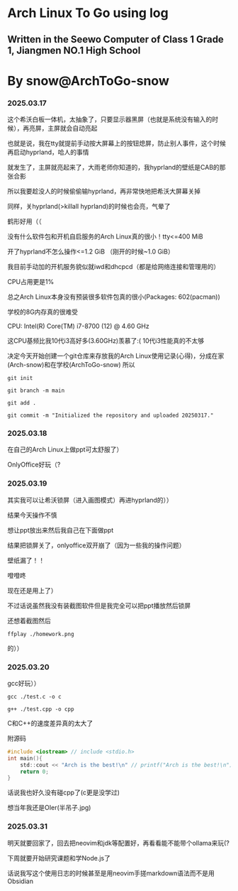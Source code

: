 # Arch Linux To Go using log

## Written in the Seewo Computer of Class 1 Grade 1, Jiangmen NO.1 High School

# By snow@ArchToGo-snow

### 2025.03.17

这个希沃白板一体机，太抽象了，只要显示器黑屏（也就是系统没有输入的时候），再亮屏，主屏就会自动亮起

也就是说，我在tty就提前手动按大屏幕上的按钮熄屏，防止别人事件，这个时候再启动hyprland，哈人的事情

就发生了，主屏就亮起来了，大雨老师你知道的，我hyprland的壁纸是CAB的那张合影

所以我要趁没人的时候偷偷输hyprland，再非常快地把希沃大屏幕关掉

同样，关hyprland(\>killall hyprland)的时候也会亮，气晕了

鹤形好用（（

没有什么软件包和开机自启服务的Arch Linux真的很小！tty<=400 MiB

开了hyprland不怎么操作<=1.2 GiB （刚开的时候~1.0 GiB）

我目前手动加的开机服务貌似就iwd和dhcpcd（都是给网络连接和管理用的）

CPU占用更是1%

总之Arch Linux本身没有预装很多软件包真的很小(Packages: 602(pacman))

学校的8G内存真的很难受

CPU: Intel(R) Core(TM) i7-8700 (12) @ 4.60 GHz

这CPU基频比我10代i3高好多(3.60GHz)羡慕了:( 10代i3性能真的不太够

决定今天开始创建一个git仓库来存放我的Arch Linux使用记录(心得)，分成在家(Arch-snow)和在学校(ArchToGo-snow)
所以

`git init`

`git branch -m main`

`git add .`

`git commit -m "Initialized the repository and uploaded 20250317."`

### 2025.03.18

在自己的Arch Linux上做ppt可太舒服了）

OnlyOffice好玩（?

### 2025.03.19

其实我可以让希沃锁屏（进入画图模式）再进hyprland的））

结果今天操作不慎

想让ppt放出来然后我自己在下面做ppt

结果把锁屏关了，onlyoffice双开崩了（因为一些我的操作问题）

壁纸漏了！！

噔噔咚

现在还是用上了）

不过话说虽然我没有装截图软件但是我完全可以把ppt播放然后锁屏

还想着截图然后

`ffplay ./homework.png`

的））

### 2025.03.20

gcc好玩））

`gcc ./test.c -o c`

`g++ ./test.cpp -o cpp`

C和C++的速度差异真的太大了

附源码

```c
#include <iostream> // include <stdio.h>
int main(){
    std::cout << "Arch is the best!\n" // printf("Arch is the best!\n")
    return 0;
}
```

话说我也好久没有碰cpp了(c更是没学过)

想当年我还是OIer(半吊子.jpg)

### 2025.03.31

明天就要回家了，回去把neovim和jdk等配置好，再看看能不能带个ollama来玩(?

下周就要开始研究课题和学Node.js了

话说我写这个使用日志的时候甚至是用neovim手搓markdown语法而不是用Obsidian
